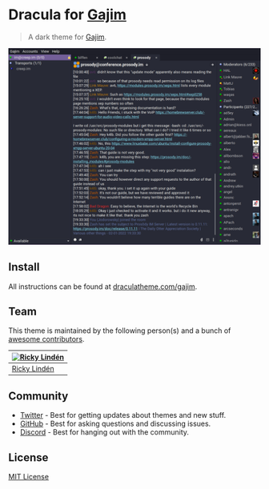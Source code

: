 # Dracula for [Gajim](https://gajim.org/)

> A dark theme for [Gajim](https://gajim.org).

![Screenshot](./screenshot.png)

## Install

All instructions can be found at [draculatheme.com/gajim](https://draculatheme.com/gajim).

## Team

This theme is maintained by the following person(s) and a bunch of [awesome contributors](https://github.com/dracula/gajim/graphs/contributors).

| [![Ricky Lindén](https://avatars.githubusercontent.com/u/59360547?v=3&s=70)](https://github.com/rickylinden) |
| ------------------------------------------------------------------------------------------------------------ |
| [Ricky Lindén](https://github.com/rickylinden)                                                               |

## Community

- [Twitter](https://twitter.com/draculatheme) - Best for getting updates about themes and new stuff.
- [GitHub](https://github.com/dracula/dracula-theme/discussions) - Best for asking questions and discussing issues.
- [Discord](https://draculatheme.com/discord-invite) - Best for hanging out with the community.

## License

[MIT License](./LICENSE)
